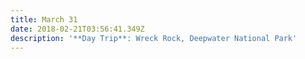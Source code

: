 ```yaml
---
title: March 31
date: 2018-02-21T03:56:41.349Z
description: '**Day Trip**: Wreck Rock, Deepwater National Park'
---
```



